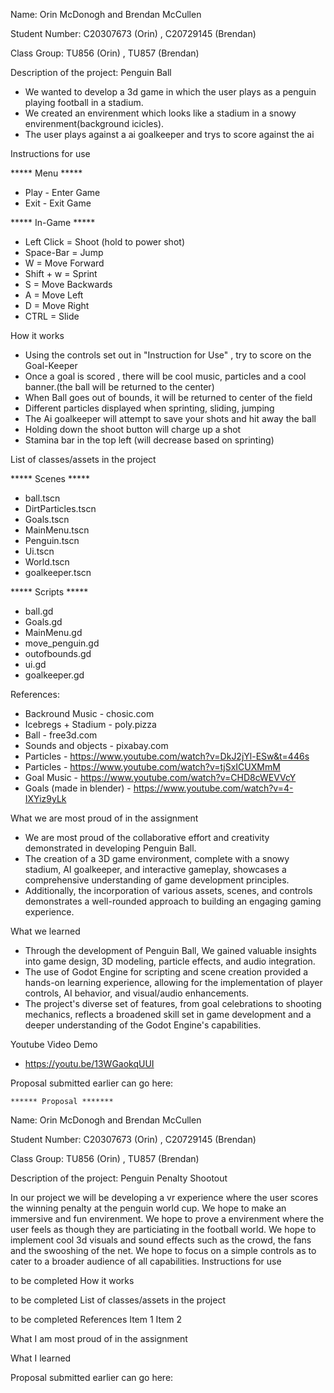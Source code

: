 Name: Orin McDonogh and Brendan McCullen

Student Number: C20307673 (Orin) , C20729145 (Brendan)

Class Group: TU856 (Orin) , TU857 (Brendan)


Description of the project:
Penguin Ball
- We wanted to develop a 3d game in which the user plays as a penguin playing football in a stadium.
- We created an envirenment which looks like a stadium in a snowy envirenment(background icicles).
- The user plays against a ai goalkeeper and trys to score against the ai

Instructions for use

***** Menu *****
- Play - Enter Game
- Exit - Exit Game

***** In-Game *****
- Left Click = Shoot (hold to power shot)
- Space-Bar = Jump
- W = Move Forward
- Shift + w = Sprint
- S = Move Backwards
- A = Move Left
- D = Move Right
- CTRL = Slide
   
How it works
- Using the controls set out in "Instruction for Use" , try to score on the Goal-Keeper
- Once a goal is scored , there will be cool music, particles and a cool banner.(the ball will be returned to the center)
- When Ball goes out of bounds, it will be returned to center of the field
- Different particles displayed when sprinting, sliding, jumping
- The Ai goalkeeper will attempt to save your shots and hit away the ball
- Holding down the shoot button will charge up a shot
- Stamina bar in the top left (will decrease based on sprinting)

  
List of classes/assets in the project

***** Scenes *****
- ball.tscn
- DirtParticles.tscn
- Goals.tscn
- MainMenu.tscn
- Penguin.tscn
- Ui.tscn
- World.tscn
- goalkeeper.tscn

***** Scripts *****
- ball.gd
- Goals.gd
- MainMenu.gd
- move_penguin.gd
- outofbounds.gd
- ui.gd
- goalkeeper.gd


References:

- Backround Music - chosic.com
- Icebregs + Stadium - poly.pizza
- Ball - free3d.com
- Sounds and objects - pixabay.com
- Particles - https://www.youtube.com/watch?v=DkJ2jYl-ESw&t=446s
- Particles - https://www.youtube.com/watch?v=tjSxICUXMmM
- Goal Music - https://www.youtube.com/watch?v=CHD8cWEVVcY
- Goals (made in blender) - https://www.youtube.com/watch?v=4-IXYiz9yLk

What we are most proud of in the assignment
- We are most proud of the collaborative effort and creativity demonstrated in developing Penguin Ball. 
- The creation of a 3D game environment, complete with a snowy stadium, AI goalkeeper, and interactive gameplay, showcases a comprehensive understanding of game development principles.
- Additionally, the incorporation of various assets, scenes, and controls demonstrates a well-rounded approach to building an engaging gaming experience.

What we learned
- Through the development of Penguin Ball, We gained valuable insights into game design, 3D modeling, particle effects, and audio integration.
- The use of Godot Engine for scripting and scene creation provided a hands-on learning experience, allowing for the implementation of player controls, AI behavior, and visual/audio enhancements.
- The project's diverse set of features, from goal celebrations to shooting mechanics, reflects a broadened skill set in game development and a deeper understanding of the Godot Engine's capabilities.

Youtube Video Demo
- https://youtu.be/13WGaokqUUI








Proposal submitted earlier can go here:
	
	
	
	
	
	
	****** Proposal *******
Name: Orin McDonogh and Brendan McCullen

Student Number: C20307673 (Orin) , C20729145 (Brendan)

Class Group: TU856 (Orin) , TU857 (Brendan)

Description of the project: Penguin Penalty Shootout

In our project we will be developing a vr experience where the user scores the winning penalty at the penguin world cup.
We hope to make an immersive and fun envirenment. We hope to prove a envirenment where the user feels as though they are particiating in the football world.
We hope to implement cool 3d visuals and sound effects such as the crowd, the fans and the swooshing of the net. We hope to focus on a simple controls as to cater to a broader audience of all capabilities.
Instructions for use

to be completed
How it works

to be completed
List of classes/assets in the project

to be completed
References Item 1 Item 2

What I am most proud of in the assignment

What I learned

Proposal submitted earlier can go here:

	
